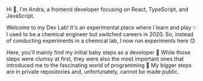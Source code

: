 Hi 👋, I'm Andra, a frontend developer focusing on React, TypeScript, and JavaScript.

Welcome to my Dev Lab! It's an experimental place where I learn and play ✨ I used to be a chemical engineer but switched careers in 2020. So, instead of conducting experiments in a chemical lab, I now run experiments here 😊

Here, you'll mainly find my initial baby steps as a developer 👣 While those steps were clumsy at first, they were also the most important ones that introduced me to the fascinating world of programming 🌌 My bigger steps are in private repositories and, unfortunately, cannot be made public.
